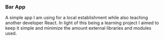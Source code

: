 ### Bar App

A simple app I am using for a local establishment while also teaching another developer React.
In light of this being a learning project I aimed to keep it simple and minimize the amount external libraries and modules used.
